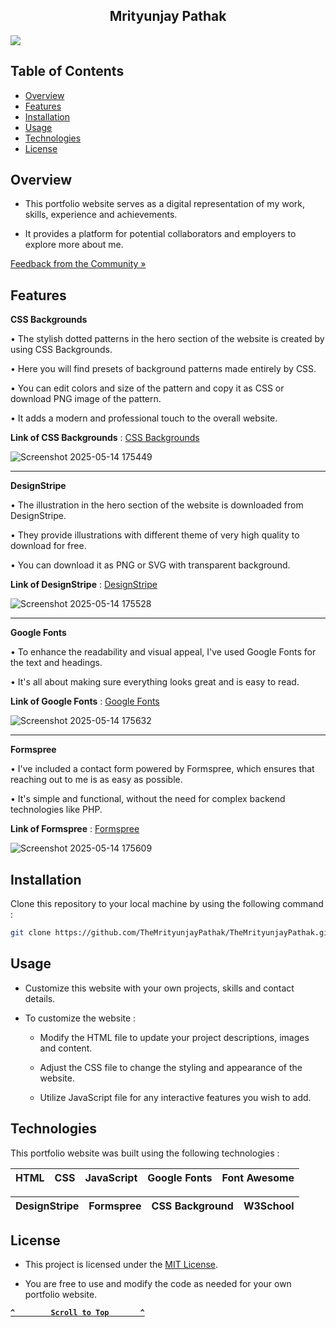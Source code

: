 <h2 id='portfolio' align='center'>Mrityunjay Pathak</h2>

<a href="https://themrityunjaypathak.github.io/"><img src="https://github.com/user-attachments/assets/78a67aa4-0b27-4b07-8305-d41b620b464a"></a>

## Table of Contents
- [Overview](#overview)
- [Features](#features)
- [Installation](#installation)
- [Usage](#usage)
- [Technologies](#technologies)
- [License](#license)

## Overview

- This portfolio website serves as a digital representation of my work, skills, experience and achievements.

- It provides a platform for potential collaborators and employers to explore more about me.

[Feedback from the Community »](https://www.kaggle.com/discussions/accomplishments/520952)

## Features

**CSS Backgrounds**

• The stylish dotted patterns in the hero section of the website is created by using CSS Backgrounds.

• Here you will find presets of background patterns made entirely by CSS.

• You can edit colors and size of the pattern and copy it as CSS or download PNG image of the pattern.

• It adds a modern and professional touch to the overall website.

**Link of CSS Backgrounds** : [CSS Backgrounds](https://www.magicpattern.design/tools/css-backgrounds)

![Screenshot 2025-05-14 175449](https://github.com/user-attachments/assets/63fb6be6-08e1-467a-affc-c2b77661bffc)

---

**DesignStripe**

• The illustration in the hero section of the website is downloaded from DesignStripe.

• They provide illustrations with different theme of very high quality to download for free. 

• You can download it as PNG or SVG with transparent background.

**Link of DesignStripe** : [DesignStripe](https://designstripe.com/)

![Screenshot 2025-05-14 175528](https://github.com/user-attachments/assets/1df766b8-0eb3-4601-b620-8060a275a525)

---

**Google Fonts**

• To enhance the readability and visual appeal, I've used Google Fonts for the text and headings.

• It's all about making sure everything looks great and is easy to read.

**Link of Google Fonts** : [Google Fonts](https://fonts.google.com/)

![Screenshot 2025-05-14 175632](https://github.com/user-attachments/assets/fc7bd8dc-337e-4c2f-88fe-f8a640c052c0)

---

**Formspree**

• I've included a contact form powered by Formspree, which ensures that reaching out to me is as easy as possible.

• It's simple and functional, without the need for complex backend technologies like PHP.

**Link of Formspree** : [Formspree](https://formspree.io/)

![Screenshot 2025-05-14 175609](https://github.com/user-attachments/assets/e6a1b762-8079-446d-8e62-6c4a2683a4c0)

## Installation

Clone this repository to your local machine by using the following command :

```bash
git clone https://github.com/TheMrityunjayPathak/TheMrityunjayPathak.github.io.git
```

## Usage

- Customize this website with your own projects, skills and contact details.

- To customize the website :

   - Modify the HTML file to update your project descriptions, images and content.
  
   - Adjust the CSS file to change the styling and appearance of the website.
  
   - Utilize JavaScript file for any interactive features you wish to add.

## Technologies

This portfolio website was built using the following technologies :

| HTML | CSS | JavaScript | Google Fonts | Font Awesome |
| :---: | :---: | :---: | :---: | :---: |

| DesignStripe | Formspree | CSS Background | W3School |
| :---: | :---: | :---: | :---: |

## License

- This project is licensed under the [MIT License](LICENSE).

- You are free to use and modify the code as needed for your own portfolio website.

<div align='left'>
  
**[`^        Scroll to Top       ^`](#portfolio)**

</div>
